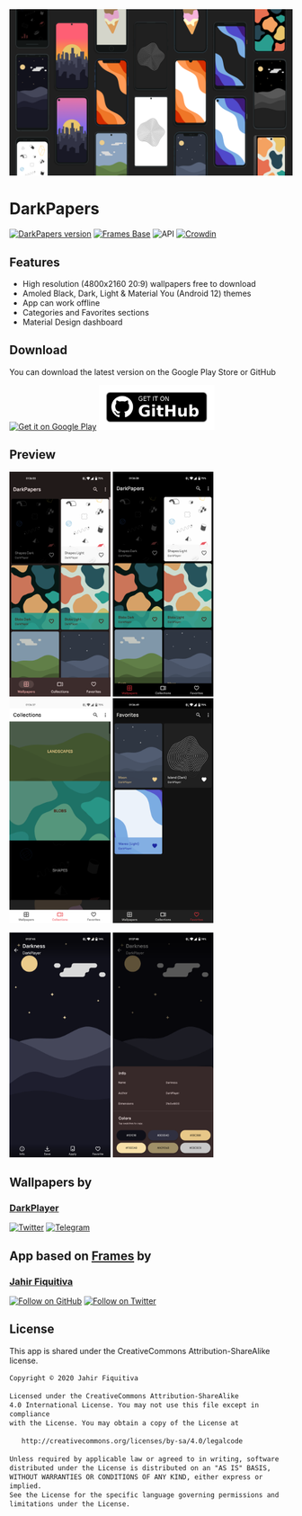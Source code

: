 <img src="https://github.com/darkplayerr/darkpapers/raw/darkpapers/art/banner.png"/>

# DarkPapers
[![DarkPapers version](https://img.shields.io/github/v/release/darkplayerr/darkpapers?label=DarkPapers&sort=semver)](https://github.com/darkplayerr/darkpapers/releases/latest)
[![Frames Base](https://img.shields.io/github/v/release/jahirfiquitiva/Frames?label=Frames&sort=semver)](https://github.com/jahirfiquitiva/Frames/releases/latest)
![API](https://img.shields.io/badge/API-21%2B-34bf49.svg)
[![Crowdin](https://badges.crowdin.net/Frames/localized.svg)](https://crowdin.com/project/Frames/invite)

## Features
- High resolution (4800x2160 20:9) wallpapers free to download
- Amoled Black, Dark, Light & Material You (Android 12) themes
- App can work offline
- Categories and Favorites sections
- Material Design dashboard

## Download

You can download the latest version on the Google Play Store or GitHub

[<img src="https://play.google.com/intl/en_us/badges/images/generic/en_badge_web_generic.png" alt="Get it on Google Play" height="80">](https://play.google.com/store/apps/details?id=com.dark.papers)
[<img src="https://raw.githubusercontent.com/deckerst/common/main/assets/get-it-on-github.png" alt="Get it on GitHub" height="80">](https://github.com/DarkPlayerr/darkpapers/releases)

## Preview
<p align="left">
<img src="https://github.com/DarkPlayerr/darkpapers/raw/darkpapers/art/screenshot1.png" height="400"/>
<img src="https://github.com/DarkPlayerr/darkpapers/raw/darkpapers/art/screenshot2.png" height="400"/>
<img src="https://github.com/DarkPlayerr/darkpapers/raw/darkpapers/art/screenshot3.png" height="400"/>
<img src="https://github.com/DarkPlayerr/darkpapers/raw/darkpapers/art/screenshot4.png" height="400"/>
</p>

<p align="left">
<img src="https://github.com/DarkPlayerr/darkpapers/raw/darkpapers/art/screenshot5.png" height="400"/>
<img src="https://github.com/DarkPlayerr/darkpapers/raw/darkpapers/art/screenshot6.png" height="400"/>
</p>

## Wallpapers by
### [DarkPlayer](https://darkplayer.me/)

[![Twitter](https://img.shields.io/twitter/follow/dvrkplayer?color=1DA1F2&logo=twitter&style=for-the-badge)](https://twitter.com/intent/follow?screen_name=dvrkplayer)
[![Telegram](https://img.shields.io/static/v1?label=&message=@darkplayer&logo=telegram&logoColor=blue&color=gray&style=for-the-badge)](https://t.me/dvrkplayer)

## App based on [Frames](https://github.com/jahirfiquitiva/Frames) by

### [Jahir Fiquitiva](https://jahir.dev/)

[![Follow on GitHub](https://img.shields.io/github/followers/jahirfiquitiva.svg?style=social&label=Follow)](https://github.com/jahirfiquitiva)
[![Follow on Twitter](https://img.shields.io/twitter/follow/jahirfiquitiva.svg?style=social)](https://twitter.com/jahirfiquitiva)

## License

This app is shared under the CreativeCommons Attribution-ShareAlike license.

	Copyright © 2020 Jahir Fiquitiva

	Licensed under the CreativeCommons Attribution-ShareAlike 
	4.0 International License. You may not use this file except in compliance 
	with the License. You may obtain a copy of the License at

	   http://creativecommons.org/licenses/by-sa/4.0/legalcode

	Unless required by applicable law or agreed to in writing, software
	distributed under the License is distributed on an "AS IS" BASIS,
	WITHOUT WARRANTIES OR CONDITIONS OF ANY KIND, either express or implied.
	See the License for the specific language governing permissions and
	limitations under the License.
